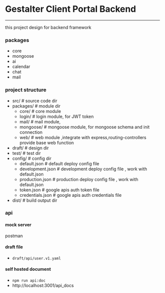 # Gestalter Client Portal Backend
*********************************************************************

this project design for backend framework 

### packages
- core
- mongoose
- ai
- calendar
- chat
- mail

### project structure
- src/    # source code dir
- packages/ # module dir
  - core/ # core module
  - login/ # login module, for JWT token 
  - mail/ # mail module, 
  - mongoose/ # mongoose module, for mongoose schema and init connection
  - web/ # web module ,integrate with express,routing-controllers provide base web function
- draft/ # design dir 
- test/ # test dir
- config/ # config dir
  - default.json    # default deploy config file
  - development.json    # development deploy config file , work with default.json
  - production.json # production deploy config file , work with default.json
  - token.json   # google apis auth token file
  - credentials.json   # google apis auth credentials file
- dist/ # build output dir


### api 
#### mock server
postman
#### draft file 
- `draft/api/user.v1.yaml`
#### self hosted document
- `npm run api:doc`
- http://localhost:3001/api_docs



